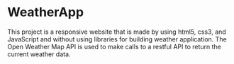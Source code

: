 # WeatherApp
This project is a responsive website that is made by using html5, css3, and JavaScript and without using libraries for 
building weather application. The Open Weather Map API is used to make calls to a restful API to return the current 
weather data. 

